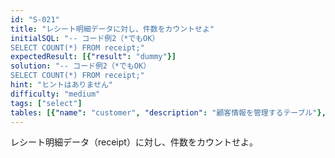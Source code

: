 ```yaml
---
id: "S-021"
title: "レシート明細データに対し、件数をカウントせよ"
initialSQL: "-- コード例2（*でもOK）
SELECT COUNT(*) FROM receipt;"
expectedResult: [{"result": "dummy"}]
solution: "-- コード例2（*でもOK）
SELECT COUNT(*) FROM receipt;"
hint: "ヒントはありません"
difficulty: "medium"
tags: ["select"]
tables: [{"name": "customer", "description": "顧客情報を管理するテーブル"}, {"name": "receipt", "description": "レシート明細データを管理するテーブル"}, {"name": "store", "description": "店舗情報を管理するテーブル"}, {"name": "product", "description": "商品情報を管理するテーブル"}, {"name": "category", "description": "カテゴリ情報を管理するテーブル"}]
---
```


レシート明細データ（receipt）に対し、件数をカウントせよ。